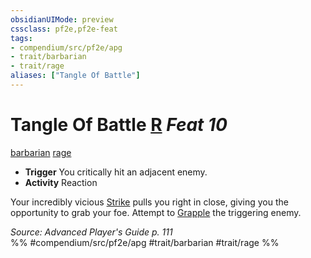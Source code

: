 ```yaml
---
obsidianUIMode: preview
cssclass: pf2e,pf2e-feat
tags:
- compendium/src/pf2e/apg
- trait/barbarian
- trait/rage
aliases: ["Tangle Of Battle"]
---
```

# Tangle Of Battle  [R](rules/core-rulebook/chapter-9-playing-the-game.md#Actions "Reaction") *Feat 10*  
[barbarian](rules/traits/barbarian.md)  [rage](rules/traits/rage.md)  

- **Trigger** You critically hit an adjacent enemy.
- **Activity** Reaction

Your incredibly vicious [Strike](rules/actions/strike.md) pulls you right in close, giving you the opportunity to grab your foe. Attempt to [Grapple](rules/actions/grapple.md) the triggering enemy.

*Source: Advanced Player's Guide p. 111*  
%% #compendium/src/pf2e/apg #trait/barbarian #trait/rage %%